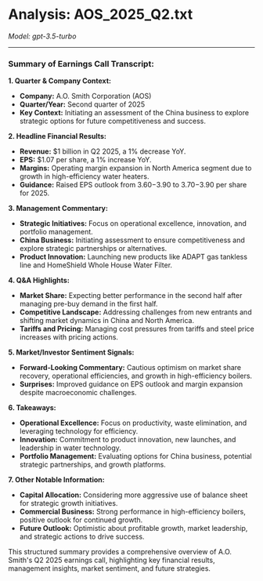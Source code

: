 # Analysis: AOS_2025_Q2.txt

*Model: gpt-3.5-turbo*

---

### Summary of Earnings Call Transcript:

**1. Quarter & Company Context:**
- **Company:** A.O. Smith Corporation (AOS)
- **Quarter/Year:** Second quarter of 2025
- **Key Context:** Initiating an assessment of the China business to explore strategic options for future competitiveness and success.

**2. Headline Financial Results:**
- **Revenue:** $1 billion in Q2 2025, a 1% decrease YoY.
- **EPS:** $1.07 per share, a 1% increase YoY.
- **Margins:** Operating margin expansion in North America segment due to growth in high-efficiency water heaters.
- **Guidance:** Raised EPS outlook from $3.60-$3.90 to $3.70-$3.90 per share for 2025.

**3. Management Commentary:**
- **Strategic Initiatives:** Focus on operational excellence, innovation, and portfolio management.
- **China Business:** Initiating assessment to ensure competitiveness and explore strategic partnerships or alternatives.
- **Product Innovation:** Launching new products like ADAPT gas tankless line and HomeShield Whole House Water Filter.

**4. Q&A Highlights:**
- **Market Share:** Expecting better performance in the second half after managing pre-buy demand in the first half.
- **Competitive Landscape:** Addressing challenges from new entrants and shifting market dynamics in China and North America.
- **Tariffs and Pricing:** Managing cost pressures from tariffs and steel price increases with pricing actions.

**5. Market/Investor Sentiment Signals:**
- **Forward-Looking Commentary:** Cautious optimism on market share recovery, operational efficiencies, and growth in high-efficiency boilers.
- **Surprises:** Improved guidance on EPS outlook and margin expansion despite macroeconomic challenges.

**6. Takeaways:**
- **Operational Excellence:** Focus on productivity, waste elimination, and leveraging technology for efficiency.
- **Innovation:** Commitment to product innovation, new launches, and leadership in water technology.
- **Portfolio Management:** Evaluating options for China business, potential strategic partnerships, and growth platforms.

**7. Other Notable Information:**
- **Capital Allocation:** Considering more aggressive use of balance sheet for strategic growth initiatives.
- **Commercial Business:** Strong performance in high-efficiency boilers, positive outlook for continued growth.
- **Future Outlook:** Optimistic about profitable growth, market leadership, and strategic actions to drive success.

This structured summary provides a comprehensive overview of A.O. Smith's Q2 2025 earnings call, highlighting key financial results, management insights, market sentiment, and future strategies.